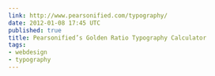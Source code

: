 ```yaml
---
link: http://www.pearsonified.com/typography/
date: 2012-01-08 17:45 UTC
published: true
title: Pearsonified’s Golden Ratio Typography Calculator
tags:
- webdesign
- typography
---
```



